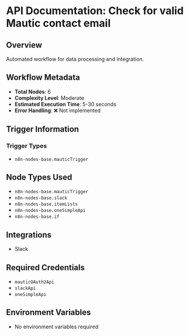 # API Documentation: Check for valid Mautic contact email

## Overview
Automated workflow for data processing and integration.

## Workflow Metadata
- **Total Nodes**: 6
- **Complexity Level**: Moderate
- **Estimated Execution Time**: 5-30 seconds
- **Error Handling**: ❌ Not implemented

## Trigger Information
### Trigger Types
- `n8n-nodes-base.mauticTrigger`

## Node Types Used
- `n8n-nodes-base.mauticTrigger`
- `n8n-nodes-base.slack`
- `n8n-nodes-base.itemLists`
- `n8n-nodes-base.oneSimpleApi`
- `n8n-nodes-base.if`

## Integrations
- Slack

## Required Credentials
- `mauticOAuth2Api`
- `slackApi`
- `oneSimpleApi`

## Environment Variables
- No environment variables required
